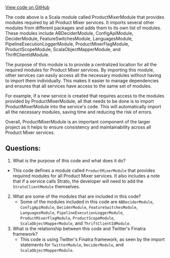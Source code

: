 [View code on GitHub](https://github.com/misbahsy/the-algorithm/product-mixer/core/src/main/scala/com/twitter/product_mixer/core/module/ProductMixerModule.scala)

The code above is a Scala module called ProductMixerModule that provides modules required by all Product Mixer services. It imports several other modules from different packages and adds them to its own list of modules. These modules include ABDeciderModule, ConfigApiModule, DeciderModule, FeatureSwitchesModule, LanguagesModule, PipelineExecutionLoggerModule, ProductMixerFlagModule, ProductScopeModule, ScalaObjectMapperModule, and ThriftClientIdModule.

The purpose of this module is to provide a centralized location for all the required modules for Product Mixer services. By importing this module, other services can easily access all the necessary modules without having to import them individually. This makes it easier to manage dependencies and ensures that all services have access to the same set of modules.

For example, if a new service is created that requires access to the modules provided by ProductMixerModule, all that needs to be done is to import ProductMixerModule into the service's code. This will automatically import all the necessary modules, saving time and reducing the risk of errors.

Overall, ProductMixerModule is an important component of the larger project as it helps to ensure consistency and maintainability across all Product Mixer services.
## Questions: 
 1. What is the purpose of this code and what does it do?
   - This code defines a module called `ProductMixerModule` that provides required modules for all Product Mixer services. It also includes a note that if a service calls Strato, the developer will need to add the `StratoClientModule` themselves.
2. What are some of the modules that are included in this code?
   - Some of the modules included in this code are `ABDeciderModule`, `ConfigApiModule`, `DeciderModule`, `FeatureSwitchesModule`, `LanguagesModule`, `PipelineExecutionLoggerModule`, `ProductMixerFlagModule`, `ProductScopeModule`, `ScalaObjectMapperModule`, and `ThriftClientIdModule`.
3. What is the relationship between this code and Twitter's Finatra framework?
   - This code is using Twitter's Finatra framework, as seen by the import statements for `TwitterModule`, `DeciderModule`, and `ScalaObjectMapperModule`.